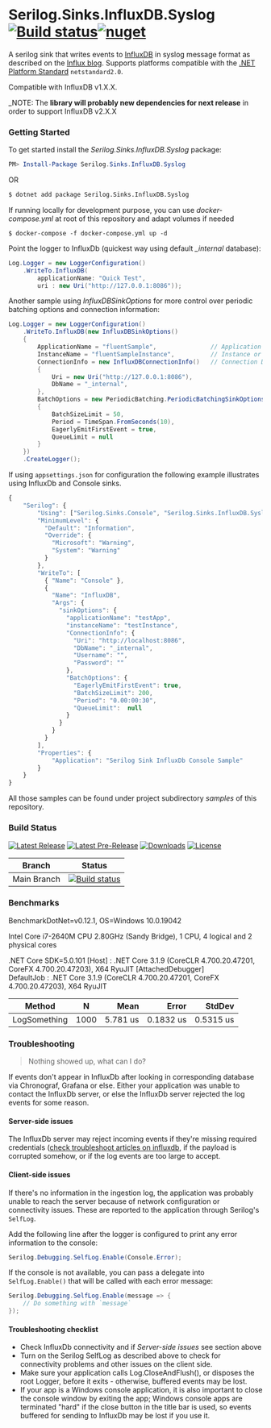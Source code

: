 # Serilog.Sinks.InfluxDB.Syslog [![Build status](https://ci.appveyor.com/api/projects/status/uc9y3i52t0dpvxq8/branch/main?svg=true)](https://ci.appveyor.com/project/MarkZither/serilog-sinks-influxdb/branch/main)[![nuget](https://img.shields.io/nuget/v/Serilog.Sinks.InfluxDB.Syslog.svg)](https://www.nuget.org/packages/Serilog.Sinks.InfluxDB.Syslog)
A serilog sink that writes events to [InfluxDB](https://www.influxdata.com/) in syslog message format as described on the [Influx blog](https://www.influxdata.com/blog/writing-logs-directly-to-influxdb/).
Supports platforms compatible with the [.NET Platform Standard](https://docs.microsoft.com/en-us/dotnet/standard/net-standard) `netstandard2.0`.

Compatible with InfluxDB v1.X.X. 

_NOTE: The **library will probably new dependencies for next release** in order to support InfluxDB v2.X.X

### Getting Started 

To get started install the *Serilog.Sinks.InfluxDB.Syslog* package:

```powershell
PM> Install-Package Serilog.Sinks.InfluxDB.Syslog
```

OR

```bash
$ dotnet add package Serilog.Sinks.InfluxDB.Syslog
```

If running locally for development purpose, you can use *docker-compose.yml* at root of this repository and adapt volumes if needed
```
$ docker-compose -f docker-compose.yml up -d
```

Point the logger to InfluxDb (quickest way using default *_internal* database):

```csharp
Log.Logger = new LoggerConfiguration()    
    .WriteTo.InfluxDB(
        applicationName: "Quick Test", 
        uri : new Uri("http://127.0.0.1:8086"));
```

Another sample using *InfluxDBSinkOptions* for more control over periodic batching options and connection information:

```csharp
Log.Logger = new LoggerConfiguration()
    .WriteTo.InfluxDB(new InfluxDBSinkOptions()
    {
        ApplicationName = "fluentSample",               // Application Name
        InstanceName = "fluentSampleInstance",          // Instance or Environment Name
        ConnectionInfo = new InfluxDBConnectionInfo()   // Connection Details
        {
            Uri = new Uri("http://127.0.0.1:8086"),
            DbName = "_internal",
        },
        BatchOptions = new PeriodicBatching.PeriodicBatchingSinkOptions()
        {
            BatchSizeLimit = 50,
            Period = TimeSpan.FromSeconds(10),
            EagerlyEmitFirstEvent = true,
            QueueLimit = null
        }
    })
    .CreateLogger();
```

If using `appsettings.json` for configuration the following example illustrates using InfluxDb and Console sinks.

```javascript
{
    "Serilog": {
        "Using": ["Serilog.Sinks.Console", "Serilog.Sinks.InfluxDB.Syslog"],
        "MinimumLevel": {
          "Default": "Information",
          "Override": {
            "Microsoft": "Warning",
            "System": "Warning"
          }
        },
        "WriteTo": [
          { "Name": "Console" },
          {
            "Name": "InfluxDB",
            "Args": {
              "sinkOptions": {
                "applicationName": "testApp",
                "instanceName": "testInstance",
                "ConnectionInfo": {
                  "Uri": "http://localhost:8086",
                  "DbName": "_internal",
                  "Username": "",
                  "Password": ""
                },
                "BatchOptions": {
                  "EagerlyEmitFirstEvent": true,
                  "BatchSizeLimit": 200,
                  "Period": "0.00:00:30",
                  "QueueLimit":  null
                }
              }
            }
          }
        ],
        "Properties": {
            "Application": "Serilog Sink InfluxDb Console Sample"
        }
    }
}
```

All those samples can be found under project subdirectory *samples* of this repository.


### Build Status

[![Latest Release](https://img.shields.io/nuget/v/Serilog.Sinks.InfluxDB.Syslog?logo=nuget&label=release&style=for-the-badge)](https://www.nuget.org/packages/Serilog.Sinks.InfluxDB.Syslog)
[![Latest Pre-Release](https://img.shields.io/nuget/vpre/Serilog.Sinks.InfluxDB.Syslog?logo=nuget&color=yellow&label=pre-release&style=for-the-badge)](https://www.nuget.org/packages/Serilog.Sinks.InfluxDB.Syslog/absoluteLatest)
[![Downloads](https://img.shields.io/nuget/dt/Serilog.Sinks.InfluxDB.Syslog?style=for-the-badge&logo=data%3Aimage%2Fpng%3Bbase64%2CiVBORw0KGgoAAAANSUhEUgAAAEAAAABACAYAAACqaXHeAAAAAXNSR0IArs4c6QAAAARnQU1BAACxjwv8YQUAAAAJcEhZcwAAHYcAAB2HAY%2Fl8WUAAAAZdEVYdFNvZnR3YXJlAHBhaW50Lm5ldCA0LjAuMTnU1rJkAAABrUlEQVR4XuXQQW7DMAxE0Rw1R%2BtN3XAjBOpPaptfsgkN8DazIDB8bNu2NCxXguVKsFwJlrJs6KYGS1k2dFODpSwbuqnBUpYN3dRgKcuGbmqwlGVDNzVYyrKhmxosZdnQTQ2WsmzopgZLWTZ0U4OlLBu6qcFSlg3d1GApy4ZuarCUZUM3NVjKsqGbGixl2dBNDZaybOimBktZNnRTg6UsG7qpwVKWDd3UYPnB86VKfl5owx9YflHhCbvHByz%2FcecnHBofsNzhjk84PD5gudOdnnBqfMDygDs84fT4gOVBVz4hNT5gecIVT0iPD1ieNPMJyviAZcKMJ2jjA5ZJI5%2Bgjg9YCkY8QR8fsJSYTxgyPmApMp4wbHzAUpZ5wtDxAcsBzjxh%2BPiA5SBHnjBlfMByoD1PmDY%2BYDnYtydMHR%2BwnICeMH18wHKS9ydcMj5gOVE84bLxAcuVYLkSLDvVQ5saLDvVQ5saLDvVQ5saLDvVQ5saLDvVQ5saLDvVQ5saLDvVQ5saLDvVQ5saLDvVQ5saLDvVQ5saLDvVQ5saLDvVQ5saLFeC5UqwXAmW69gev7WIMc4gs9idAAAAAElFTkSuQmCC)](https://www.nuget.org/packages/Serilog.Sinks.InfluxDB.Syslog/)
[![License](https://img.shields.io/badge/license-MIT-blue.svg?style=for-the-badge&logo=data%3Aimage%2Fpng%3Bbase64%2CiVBORw0KGgoAAAANSUhEUgAAAEAAAABACAYAAACqaXHeAAAAAXNSR0IArs4c6QAAAARnQU1BAACxjwv8YQUAAAAJcEhZcwAAHYcAAB2HAY%2Fl8WUAAAAZdEVYdFNvZnR3YXJlAHBhaW50Lm5ldCA0LjAuMTCtCgrAAAADB0lEQVR4XtWagXETMRREUwIlUAIlUAodQAl0AJ1AB9BB6AA6gA6MduKbkX%2BevKecNk525jHO3l%2Fp686xlJC70%2Bl0C942vjV%2Bn9FreVQbBc0wWujfRpW8Z78JaIb53hhJ1ygTA80w9PQ36duBMjHQHPCuoQZfutSjeqU1PAJN4E3j2pN7aVKv6pnWcgGawNfGa5N6prVcgGZBn8yvVXZXQbOgPXokXaPMNZwoc41D%2FaHZ8b7hpBrKjnCizIjD%2FaHZ8aPR6%2BeZXqqh7Agnyow43B%2BaZz40qnQ36a6rlsYgnChDLOkPzTN1z%2B9PafU0N3OAcaIMsaQ%2FNBufG1X9JyrtDMr0Y4xwokxlWX%2BPjAYdemhPrWeDvYcPJ8r0LO3v4oszNfivQQuTp2u9qJGKE2V6lvZ38UVj9q3t3oqEE2U2lvfXF4t6qPjTqDUV1fRyhw8nymws768vfOr2NtqOqFY4UUZE%2BusL6VDRX7%2FGzOHDiTIi0t9WMPsUKzNPx4kysf62gmuHir3sPXw4USbWny485ZOc2PsJ7VTro%2F3pwp5DxV7qHq2xa41TrY%2F2J7PfJkaHir3UwwdtU061PtqfTP0CUaYm2v3LxCtoDI2lMWk8p1of7Y8K0jhRJgaaYZwoE0P%2FpFUndZqtP6T4BE2zC5qtP6T4BE2zC5qtPyRN8OvhZUQae3ZBtT7anyb49PA6Ivp5wKnWR%2FvbJkncZXr6wokysf62CXRCWjmJxhqd2JwoE%2BuvTqS37JGJlB39GLzhRJmN5f31gz8XTpSJgWYYJ8rEQDOME2VioBnGiTIx0AzjRJkYaIZxokwMNMM4USYGmmGcKBMDzTBOlImBZhgnysRAM4wTZWKgGcaJMjHQDONEmRhohnGiTAw0wzhRJgaaYZwoEwPNME6UiYFmGCfKxEAzjBNlYqAZxokyMdAMoL%2FO%2BNi4bzjpT1e%2BNFb8V7gFzUXMLHqk%2BM1A8wArFj1S5GagOUly0SMtuxloTnJrUU%2B7QXOSW4t62g2ak9xa1NNu0Jzk1qKednK6%2Bw9roIB8keT%2F3QAAAABJRU5ErkJggg%3D%3D)](LICENSE.md)

| Branch   | Status         |
| -------- | -------------- |
|Main Branch|[![Build status](https://ci.appveyor.com/api/projects/status/uc9y3i52t0dpvxq8/branch/main?svg=true)](https://ci.appveyor.com/project/MarkZither/serilog-sinks-influxdb/branch/main)|

### Benchmarks

BenchmarkDotNet=v0.12.1, OS=Windows 10.0.19042

Intel Core i7-2640M CPU 2.80GHz (Sandy Bridge), 1 CPU, 4 logical and 2 physical cores

.NET Core SDK=5.0.101 
  [Host]     : .NET Core 3.1.9 (CoreCLR 4.700.20.47201, CoreFX 4.700.20.47203), X64 RyuJIT  [AttachedDebugger]   
  DefaultJob : .NET Core 3.1.9 (CoreCLR 4.700.20.47201, CoreFX 4.700.20.47203), X64 RyuJIT


|       Method |    N |     Mean |     Error |    StdDev |
|------------- |----- |---------:|----------:|----------:|
| LogSomething | 1000 | 5.781 us | 0.1832 us | 0.5315 us |

### Troubleshooting

> Nothing showed up, what can I do?

If events don't appear in InfluxDb after looking in corresponding database via Chronograf, Grafana or else. Either your application was unable to contact the InfluxDb server, or else the InfluxDb server rejected the log events for some reason.

#### Server-side issues

The InfluxDb server may reject incoming events if they're missing required credentials ([check troubleshoot articles on influxdb](https://docs.influxdata.com/influxdb/v1.8/troubleshooting/), if the payload is corrupted somehow, or if the log events are too large to accept.


#### Client-side issues

If there's no information in the ingestion log, the application was probably unable to reach the server because of network configuration or connectivity issues. These are reported to the application through Serilog's `SelfLog`.

Add the following line after the logger is configured to print any error information to the console:

```csharp
Serilog.Debugging.SelfLog.Enable(Console.Error);
```

If the console is not available, you can pass a delegate into `SelfLog.Enable()` that will be called with each error message:

```csharp
Serilog.Debugging.SelfLog.Enable(message => {
    // Do something with `message`
});
```

#### Troubleshooting checklist

* Check InfluxDb connectivity and if _Server-side issues_ see section above
* Turn on the Serilog SelfLog as described above to check for connectivity problems and other issues on the client side.
* Make sure your application calls Log.CloseAndFlush(), or disposes the root Logger, before it exits - otherwise, buffered events may be lost.
* If your app is a Windows console application, it is also important to close the console window by exiting the app; Windows console apps are terminated "hard" if the close button in the title bar is used, so events buffered for sending to InfluxDb may be lost if you use it.